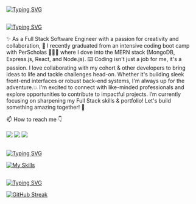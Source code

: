 [![Typing SVG](https://readme-typing-svg.demolab.com?font=Baskervville+SC&size=34&letterSpacing=3px&duration=2500&pause=1000&color=FF7EE2&random=false&height=60&lines=Hi+%F0%9F%91%8B%2C+I'm+Krystle;Software+Engineer+%F0%9F%A4%8D)](https://git.io/typing-svg)

##
[![Typing SVG](https://readme-typing-svg.demolab.com?font=Baskervville+SC&size=34&letterSpacing=3px&duration=2500&pause=1000&color=FFA38F&repeat=false&random=false&height=60&lines=About+Me+%F0%9F%8C%B8)](https://git.io/typing-svg)
<p align="left"> ✨️ As a Full Stack Software Engineer with a passion for creativity and collaboration, 🧠 I recently graduated from an intensive coding boot camp with PerScholas 👩🏽‍🏫 where I dove into the MERN stack (MongoDB, Express.js, React, and Node.js). ⌨️ Coding isn't just a job for me, it's a passion. I love collaborating with my cohort & other developers to bring ideas to life and tackle challenges head-on. Whether it's building sleek front-end interfaces or robust back-end systems, I'm always up for the adventure.💥 I'm excited to connect with like-minded professionals and explore opportunities to contribute to impactful projects. I’m currently focusing on sharpening my Full Stack skills & portfolio! Let's build something amazing together! 👥️ 
</p>
<p align="left">
📫 How to reach me 👇
<br>
<br>
<a href= "https://www.linkedin.com/in/krystlecapuano/" target="blank"> <img src="https://img.shields.io/badge/LinkedIn-0077B5?style=for-the-badge&logo=linkedin&logoColor=white"/></a>
<a href= "mailto:krystlecapuano@gmail.com" > <img src="https://img.shields.io/badge/Gmail-D14836?style=for-the-badge&logo=gmail&logoColor=white"/></a>
<a href= "" > <img src="https://img.shields.io/badge/Portfolio-255E63?style=for-the-badge&logo=About.me&logoColor=white"/></a>
</p>


 ##
 [![Typing SVG](https://readme-typing-svg.demolab.com?font=Baskervville+SC&size=34&letterSpacing=3px&duration=2500&pause=1000&color=FFD18E&repeat=false&random=false&height=60&lines=Languages+%26+Tools+%F0%9F%8C%B8)](https://git.io/typing-svg)

 [![My Skills](https://skillicons.dev/icons?i=html,css,js,vscode,bash,bootstrap,mongodb,express,react,nodejs,netlify,nextjs,postman,ts,vite,&perline=7)](https://skillicons.dev)


##
[![Typing SVG](https://readme-typing-svg.demolab.com?font=Baskervville+SC&size=32&pause=1000&color=E9FF97&repeat&random=false&width=435&lines=Stats+%F0%9F%8C%B8)](https://git.io/typing-svg)
<p align="left">
 
[![GitHub Streak](https://streak-stats.demolab.com?user=KCap923&theme=cobalt&border_radius=5.5&ring=FF7EE2&fire=FFD18E&stroke=E9FF97&currStreakNum=FFA38F&sideLabels=E9FF97&sideNums=FFA38F&dates=FF7EE2&excludeDaysLabel=EB5454&currStreakLabel=FFD18E)](https://git.io/streak-stats)
</p>


 






